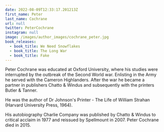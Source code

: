 ```yaml
---
date: 2022-08-09T12:33:17.201213Z
first_name: Peter
last_name: Cochrane
url: null
twitter: PeterCochrane
instagram: null
image: /images/author_images/cochrane_peter.jpg
book_releases:
  - book_title: We Need Snowflakes
  - book_title: The Long War
  - book_title: Fake
---
```

Peter Cochrane was educated at Oxford University, where his studies were interrupted by the outbreak of the Second World war. Enlisting in the Army he served with the Cameron Highlanders. After the war he became a partner in publishers Chatto & Windus and subsequently with the printers Butler & Tanner.

He was the author of Dr Johnson's Printer - The Life of William Strahan (Harvard University Press, 1964). 

His autobiography Charlie Company was published by Chatto & Windus to critical acclaim in 1977 and reissued by Spellmount in 2007. Peter Cochrane died in 2015.